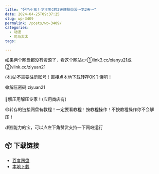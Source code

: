 ```yaml
---
title: "好色小鬼！少年男C的3天體驗學習～第2天～"
date: 2024-04-25T09:37:25
slug: wp-3409
permalink: /posts/wp-3409/
categories:
  - 动漫
  - 司马太太
tags:

---
```


如果两个网盘都没有资源了，看这个网站👉①link3.cc/xianyu21或②vlink.cc/ziyuan21

(本站)不需要注册账号！直接点本地下载转存OK？懂吧！

🟢解压密码:ziyuan21

🔵解压用解压专家！(应用商店有)

🟡转存的链接网盘有教程！一定要看教程！按教程操作！不按教程操作你不会解压！

💰🈶能力的宝，可以点左下角赞赏支持一下网站运行

## 📦 下载链接
- [百度网盘](https://blziyuan21.com/pay-download/3409?key=c16197a937&down_id=0)
- [本地下载](https://blziyuan21.com/pay-download/3409?key=c16197a937&down_id=1)

